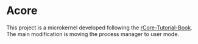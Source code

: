 # Acore
This project is a microkernel developed following the [rCore-Tutorial-Book](https://rcore-os.cn/rCore-Tutorial-Book-v3/index.html). 
The main modification is moving the process manager to user mode.
